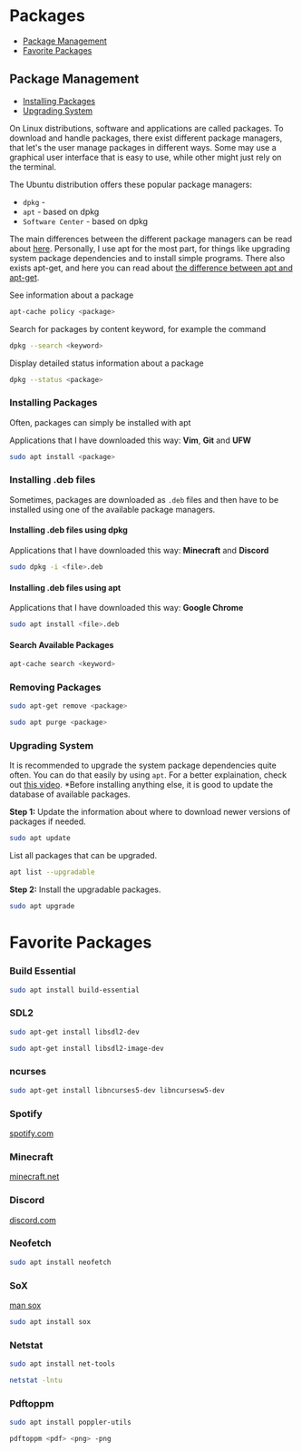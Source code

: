 # Packages

- [Package Management](#package-management)
- [Favorite Packages](#favorite-packages)

## Package Management

- [Installing Packages](#installing-packages)
- [Upgrading System](#upgrading-system)

On Linux distributions, software and applications are called packages. To download and handle packages, there exist different package managers, that let's the user manage packages in different ways. Some may use a graphical user interface that is easy to use, while other might just rely on the terminal.

The Ubuntu distribution offers these popular package managers:

- `dpkg` -
- `apt` - based on dpkg
- `Software Center` - based on dpkg

The main differences between the different package managers can be read about [here](https://askubuntu.com/questions/76/whats-the-difference-between-package-managers). Personally, I use apt for the most part, for things like upgrading system package dependencies and to install simple programs. There also exists apt-get, and here you can read about [the difference between apt and apt-get](https://askubuntu.com/questions/445384/what-is-the-difference-between-apt-and-apt-get).


See information about a package

```bash
apt-cache policy <package>
```

Search for packages by content keyword, for example the command

```bash
dpkg --search <keyword>
```

Display detailed status information about a package

```bash
dpkg --status <package>
```

### Installing Packages

Often, packages can simply be installed with apt

Applications that I have downloaded this way: **Vim**, **Git** and **UFW**

```bash
sudo apt install <package>
```

### Installing .deb files

Sometimes, packages are downloaded as `.deb` files and then have to be installed using one of the available package managers.

#### Installing .deb files using dpkg

Applications that I have downloaded this way: **Minecraft** and **Discord**

```bash
sudo dpkg -i <file>.deb
```

#### Installing .deb files using apt

Applications that I have downloaded this way: **Google Chrome**

```bash
sudo apt install <file>.deb
```

#### Search Available Packages

```bash
apt-cache search <keyword>
```

### Removing Packages

```bash
sudo apt-get remove <package>
```

```bash
sudo apt purge <package>
```

### Upgrading System

It is recommended to upgrade the system package dependencies quite often. You can do that easily by using `apt`. For a better explaination, check out [this video](https://www.youtube.com/watch?v=tNT9Hm8fpOA). *Before installing anything else, it is good to update the database of available packages.

**Step 1:** Update the information about where to download newer versions of packages if needed.

```bash
sudo apt update
```

List all packages that can be upgraded.

```bash
apt list --upgradable
```

**Step 2:** Install the upgradable packages.

```bash
sudo apt upgrade
```

# Favorite Packages

### Build Essential

```bash
sudo apt install build-essential
```

### SDL2

```bash
sudo apt-get install libsdl2-dev
```
```bash
sudo apt-get install libsdl2-image-dev
```

### ncurses

```bash
sudo apt-get install libncurses5-dev libncursesw5-dev
```

### Spotify

[spotify.com](https://www.spotify.com/us/download/linux/)

### Minecraft

[minecraft.net](https://www.minecraft.net/en-us/download)

### Discord

[discord.com](https://discord.com/download)

### Neofetch

```bash
sudo apt install neofetch
```

### SoX

[man sox](https://linux.die.net/man/1/sox)

```bash
sudo apt install sox
```

### Netstat

```bash
sudo apt install net-tools
```

```bash
netstat -lntu
```

### Pdftoppm

```bash
sudo apt install poppler-utils
```

```bash
pdftoppm <pdf> <png> -png
```
